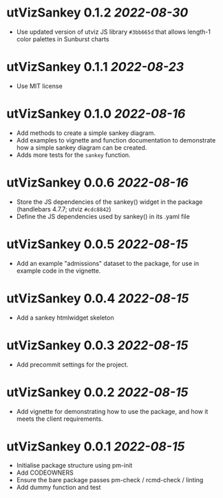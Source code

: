 # utVizSankey 0.1.2 *2022-08-30*

-   Use updated version of utviz JS library `#3bb665d` that allows length-1 color palettes in
    Sunburst charts

# utVizSankey 0.1.1 *2022-08-23*

- Use MIT license

# utVizSankey 0.1.0 *2022-08-16*

- Add methods to create a simple sankey diagram.
- Add examples to vignette and function documentation to demonstrate how a simple sankey diagram can
be created.
- Adds more tests for the `sankey` function.

# utVizSankey 0.0.6 *2022-08-16*

- Store the JS dependencies of the sankey() widget in the package (handlebars 4.7.7; utviz
    `#cdc8842`)
- Define the JS dependencies used by sankey() in its .yaml file

# utVizSankey 0.0.5 *2022-08-15*

- Add an example "admissions" dataset to the package, for use in example code in the vignette.

# utVizSankey 0.0.4 *2022-08-15*

- Add a sankey htmlwidget skeleton

# utVizSankey 0.0.3 *2022-08-15*

- Add precommit settings for the project.

# utVizSankey 0.0.2 *2022-08-15*

- Add vignette for demonstrating how to use the package, and how it meets the client requirements.

# utVizSankey 0.0.1 *2022-08-15*

- Initialise package structure using pm-init
- Add CODEOWNERS
- Ensure the bare package passes pm-check / rcmd-check / linting
- Add dummy function and test
